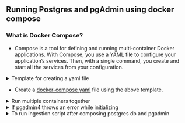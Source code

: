 ## Running Postgres and pgAdmin using docker compose

### What is Docker Compose?
* Compose is a tool for defining and running multi-container Docker applications. With Compose, you use a YAML file to configure your application’s services. Then, with a single command, you create and start all the services from your configuration.


<details>
<summary>Template for creating a yaml file</summary>

```shell
    version: "3.9"
    services:
    web:
        build: .
        ports:
        - "8000:5000"
        volumes:
        - .:/code
        environment:
        FLASK_DEBUG: "true"
    redis:
        image: "redis:alpine"
```
</details>

* Create a [docker-compose yaml](docker-compose.yaml) file using the above template. 

<details>
<summary> Run multiple containers together </summary>

1. Intiating docker-compose
    ```
    docker-compose up
    ```
2. Ending docker compose
   ```
    docker-compose down
   ```    
3. Running docker-compose in detach mode
   ```
   docker-compose up -d
   ```

</details>

<details><summary>If pgadmin4 throws an error while initializing</summary>

1. Change directory to 2.ingest (the location where we are pointing volume)
2. Provide access to the data_pgadmin folder using the below command:
   ```
    sudo chown -R 5050:5050 ${DATA_PATH_HOST}/pgadmin
   ```
3. If the above doesn't work follow [this](https://stackoverflow.com/questions/64781245/permission-denied-var-lib-pgadmin-sessions-in-docker) link to debug this issue further

</details>

<details><summary>To run ingestion script after composing postgres db and pgadmin</summary>

```shell
URL="https://github.com/DataTalksClub/nyc-tlc-data/releases/download/yellow/yellow_tripdata_2021-01.csv.gz"

docker run -it \
  --network={network_name (docker network ls)} \
  taxi_ingest_data:v001 \
    --user=root\
    --password=root\
    --host=pgdatabase\
    --port=5432\
    --database=ny_taxi\
    --table_name=yellow_taxi_trips\
    --url=${URL}
```

</details>